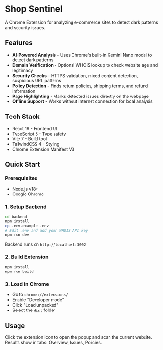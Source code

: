 # Shop Sentinel

A Chrome Extension for analyzing e-commerce sites to detect dark patterns and security issues.

## Features

- **AI-Powered Analysis** - Uses Chrome's built-in Gemini Nano model to detect dark patterns
- **Domain Verification** - Optional WHOIS lookup to check website age and legitimacy
- **Security Checks** - HTTPS validation, mixed content detection, suspicious URL patterns
- **Policy Detection** - Finds return policies, shipping terms, and refund information
- **Page Highlighting** - Marks detected issues directly on the webpage
- **Offline Support** - Works without internet connection for local analysis

## Tech Stack

- React 19 - Frontend UI
- TypeScript 5 - Type safety
- Vite 7 - Build tool
- TailwindCSS 4 - Styling
- Chrome Extension Manifest V3

## Quick Start

### Prerequisites
- Node.js v18+
- Google Chrome

### 1. Setup Backend

```bash
cd backend
npm install
cp .env.example .env
# Edit .env and add your WHOIS API key
npm run dev
```

Backend runs on `http://localhost:3002`

### 2. Build Extension

```bash
npm install
npm run build
```

### 3. Load in Chrome

- Go to `chrome://extensions/`
- Enable "Developer mode"
- Click "Load unpacked"
- Select the `dist` folder

## Usage

Click the extension icon to open the popup and scan the current website. Results show in tabs: Overview, Issues, Policies.
